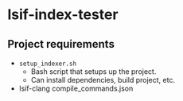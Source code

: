 
# lsif-index-tester


## Project requirements

- `setup_indexer.sh`
    - Bash script that setups up the project.
    - Can install dependencies, build project, etc.
- lsif-clang compile_commands.json
